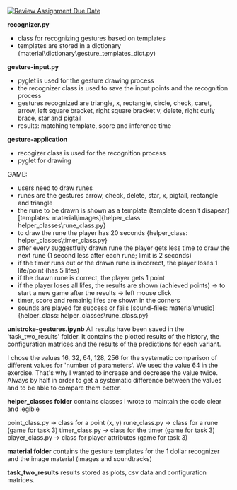 [![Review Assignment Due Date](https://classroom.github.com/assets/deadline-readme-button-24ddc0f5d75046c5622901739e7c5dd533143b0c8e959d652212380cedb1ea36.svg)](https://classroom.github.com/a/aaWv-gak)

**recognizer.py**
- class for recognizing gestures based on templates
- templates are stored in a dictionary (material\dictionary\gesture_templates_dict.py)

**gesture-input.py**
- pyglet is used for the gesture drawing process
- the recognizer class is used to save the input points and the recognition process
- gestures recognized are triangle, x, rectangle, circle, check, caret, arrow, left square bracket, right square bracket
    v, delete, right curly brace, star and pigtail
- results: matching template, score and inference time

**gesture-application**
- recogizer class is used for the recognition process
- pyglet for drawing

GAME:
- users need to draw runes
- runes are the gestures arrow, check, delete, star, x, pigtail, rectangle and triangle
- the rune to be drawn is shown as a template (template doesn't disapear) [templates: material\images\]{helper_class: helper_classes\rune_class.py}
- to draw the rune the player has 20 seconds {helper_class: helper_classes\timer_class.py}
- after every suggestfully drawn rune the player gets less time to draw the next rune (1 second less after each rune; limit is 2 seconds)
- if the timer runs out or the drawn rune is incorrect, the player loses 1 life/point (has 5 lifes)
- if the drawn rune is correct, the player gets 1 point
- if the player loses all lifes, the results are shown (achieved points)
          -> to start a new game after the results -> left mouse click
- timer, score and remainig lifes are shown in the corners
- sounds are played for success or fails [sound-files: material\music\]{helper_class: helper_classes\rune_class.py}

**unistroke-gestures.ipynb**
All results have been saved in the 'task_two_results' folder.
It contains the plotted results of the history, the configuration matrices and the results of the predictions for each variant.

I chose the values ​​16, 32, 64, 128, 256 for the systematic comparison of different values ​​for 'number of parameters'.
We used the value 64 in the exercise. That's why I wanted to increase and decrease the value twice. Always by half in order to get a systematic difference between the values ​​and to be able to compare them better.

**helper_classes folder**
contains classes i wrote to maintain the code clear and legible

point_class.py -> class for a point (x, y)
rune_class.py -> class for a rune (game for task 3)
timer_class.py -> class for the timer (game for task 3)
player_class.py -> class for player attributes (game for task 3)

**material folder**
contains the gesture templates for the 1 dollar recognizer and the image material (images and soundtracks)

**task_two_results**
results stored as plots, csv data and configuration matrices.